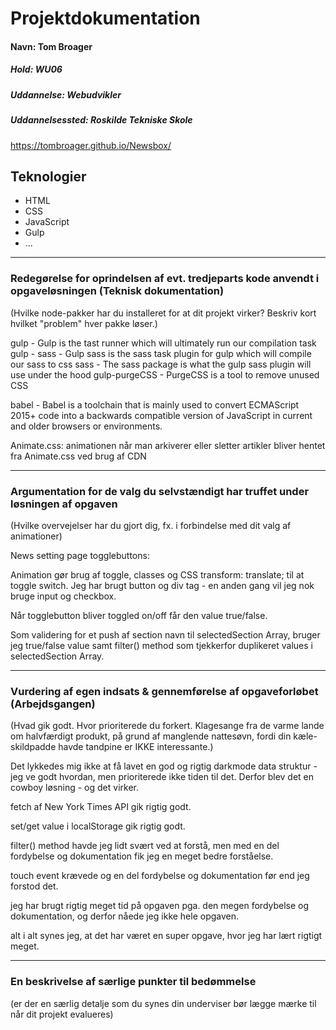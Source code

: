 # Projektdokumentation

#### Navn: Tom Broager

##### Hold: WU06

##### Uddannelse: Webudvikler

##### Uddannelsessted: Roskilde Tekniske Skole

https://tombroager.github.io/Newsbox/


## Teknologier

-   HTML
-   CSS
-   JavaScript
-   Gulp
-   ...

---



### Redegørelse for oprindelsen af evt. tredjeparts kode anvendt i opgaveløsningen (Teknisk dokumentation)

(Hvilke node-pakker har du installeret for at dit projekt virker? Beskriv kort hvilket "problem" hver pakke løser.)

gulp - Gulp is the tast runner which will ultimately run our compilation task
gulp - sass - Gulp sass is the sass task plugin for gulp which will compile our sass to css
sass - The sass package is what the gulp sass plugin will use under the hood
gulp-purgeCSS - PurgeCSS is a tool to remove unused CSS

babel - Babel is a toolchain that is mainly used to convert ECMAScript 2015+ code into a backwards compatible version of JavaScript in current and older browsers or environments.

Animate.css: animationen når man arkiverer eller sletter artikler bliver hentet fra Animate.css ved brug af CDN

---

### Argumentation for de valg du selvstændigt har truffet under løsningen af opgaven

(Hvilke overvejelser har du gjort dig, fx. i forbindelse med dit valg af animationer)


News setting page togglebuttons:

Animation gør brug af toggle, classes og CSS transform: translate; til at toggle switch.
Jeg har brugt button og div tag - en anden gang vil jeg nok bruge input og checkbox.

Når togglebutton bliver toggled on/off får den value true/false.
			   
Som validering for et push af section navn til selectedSection Array, bruger jeg true/false value samt filter() method som tjekkerfor duplikeret values i selectedSection Array.

---
### Vurdering af egen indsats & gennemførelse af opgaveforløbet (Arbejdsgangen)

(Hvad gik godt. Hvor prioriterede du forkert. Klagesange fra de varme lande om halvfærdigt produkt, på grund af manglende nattesøvn, fordi din kæle-skildpadde havde tandpine er IKKE interessante.)

Det lykkedes mig ikke at få lavet en god og rigtig darkmode data struktur - jeg ve godt hvordan, men prioriterede ikke tiden til det. Derfor blev det en cowboy løsning - og det virker.

fetch af New York Times API gik rigtig godt.

set/get value i localStorage gik rigtig godt.

filter() method havde jeg lidt svært ved at forstå, men med en del fordybelse og dokumentation fik jeg en meget bedre forståelse.

touch event krævede og en del fordybelse og dokumentation før end jeg forstod det.

jeg har brugt rigtig meget tid på opgaven pga. den megen fordybelse og dokumentation, og derfor nåede jeg ikke hele opgaven.

alt i alt synes jeg, at det har været en super opgave, hvor jeg har lært rigtigt meget.

---
### En beskrivelse af særlige punkter til bedømmelse

(er der en særlig detalje som du synes din underviser bør lægge mærke til når dit projekt evalueres)

```


